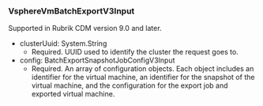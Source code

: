 ### VsphereVmBatchExportV3Input
Supported in Rubrik CDM version 9.0 and later.

- clusterUuid: System.String
  - Required. UUID used to identify the cluster the request goes to.
- config: BatchExportSnapshotJobConfigV3Input
  - Required. An array of configuration objects. Each object includes an identifier for the virtual machine, an identifier for the snapshot of the virtual machine, and the configuration for the export job and exported virtual machine.
